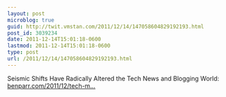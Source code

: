 ```yaml
---
layout: post
microblog: true
guid: http://twit.vmstan.com/2011/12/14/147058604829192193.html
post_id: 3039234
date: 2011-12-14T15:01:18-0600
lastmod: 2011-12-14T15:01:18-0600
type: post
url: /2011/12/14/147058604829192193.html
---
```

Seismic Shifts Have Radically Altered the Tech News and Blogging World: <a href="http://benparr.com/2011/12/tech-media-has-radically-changed/">benparr.com/2011/12/tech-m…</a>
